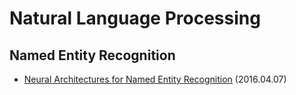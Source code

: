 # Natural Language Processing

## Named Entity Recognition
* [Neural Architectures for Named Entity Recognition](https://github.com/gritmind/review-paper/blob/master/review/neural-architectures-for-named-entity-recognition.md) (2016.04.07)
